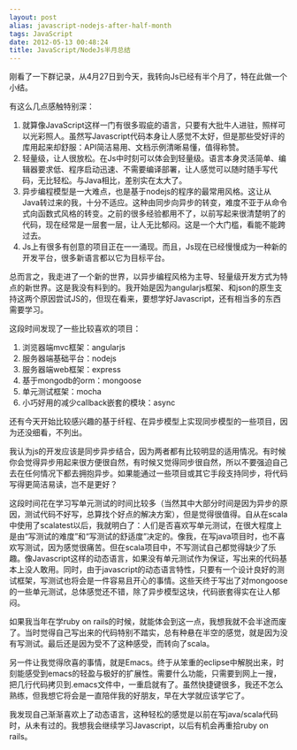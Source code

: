 ```yaml
---
layout: post
alias: javascript-nodejs-after-half-month
tags: JavaScript
date: 2012-05-13 00:48:24
title: JavaScript/NodeJs半月总结
---
```


刚看了一下群记录，从4月27日到今天，我转向Js已经有半个月了，特在此做一个小结。

有这么几点感触特别深：

1.  就算像JavaScript这样一门有很多瑕疵的语言，只要有大批牛人进驻，照样可以光彩照人。虽然写Javascript代码本身让人感觉不太好，但是那些受好评的库用起来却舒服：API简洁易用、文档示例清晰易懂，值得称赞。
2.  轻量级，让人很放松。在Js中时刻可以体会到轻量级。语言本身灵活简单、编辑器要求低、程序启动迅速、不需要编译部署，让人感觉可以随时随手写代码，无比轻松。与Java相比，差别实在太大了。
3.  异步编程模型是一大难点，也是基于nodejs的程序的最常用风格。这让从Java转过来的我，十分不适应。这种由同步向异步的转变，难度不亚于从命令式向函数式风格的转变。之前的很多经验都用不了，以前写起来很清楚明了的代码，现在经常是一层套一层，让人无比郁闷。这是一个大门槛，看能不能跨过去。
4.  Js上有很多有创意的项目正在一一涌现。而且，Js现在已经慢慢成为一种新的开发平台，很多新语言都以它为目标平台。

总而言之，我走进了一个新的世界，以异步编程风格为主导、轻量级开发方式为特点的新世界。这是我没有料到的。我开始是因为angularjs框架、和json的原生支持这两个原因尝试JS的，但现在看来，要想学好Javascript，还有相当多的东西需要学习。

这段时间发现了一些比较喜欢的项目：

1.  浏览器端mvc框架：angularjs
2.  服务器端基础平台：nodejs
3.  服务器端web框架：express
4.  基于mongodb的orm：mongoose
5.  单元测试框架：mocha
6.  小巧好用的减少callback嵌套的模块：async

还有今天开始比较感兴趣的基于纤程、在异步模型上实现同步模型的一些项目，因为还没细看，不列出。

我认为js的开发应该是同步异步结合，因为两者都有比较明显的适用情况。有时候你会觉得异步用起来很方便很自然，有时候又觉得同步很自然，所以不要强迫自己去在任何情况下都去拥抱异步。如果能通过一些项目或其它手段支持同步，将代码写得更简洁易读，岂不是更好？

这段时间花在学习写单元测试的时间比较多（当然其中大部分时间是因为异步的原因，测试代码不好写，总算找个好点的解决方案），但是觉得很值得。自从在scala中使用了scalatest以后，我就明白了：人们是否喜欢写单元测试，在很大程度上是由“写测试的难度”和“写测试的舒适度”决定的。像我，在写java项目时，也不喜欢写测试，因为感觉很痛苦。但在scala项目中，不写测试自己都觉得缺少了乐趣。像Javascript这样的动态语言，如果没有单元测试作为保证，写出来的代码基本上没人敢用。同时，由于javascript的动态语言特性，只要有一个设计良好的测试框架，写测试也将会是一件容易且开心的事情。这些天终于写出了对mongoose的一些单元测试，总体感觉还不错，除了异步模型这块，代码嵌套得实在让人郁闷。

如果我当年在学ruby on rails的时候，就能体会到这一点，我想我就不会半途而废了。当时觉得自己写出来的代码特别不踏实，总有种悬在半空的感觉，就是因为没有写测试。最后还是因为受不了这种感受，而转向了scala。

另一件让我觉得欣喜的事情，就是Emacs。终于从笨重的eclipse中解脱出来，时刻能感受到emacs的轻盈与极好的扩展性。需要什么功能，只需要到网上一搜，把几行代码拷贝到.emacs文件中，一重启就有了。虽然快捷键很多，我还不怎么熟练，但我想它将会是一直陪伴我的好朋友，早在大学就应该学它了。

我发现自己渐渐喜欢上了动态语言，这种轻松的感觉是以前在写java/scala代码时，从未有过的。我想我会继续学习Javascript，以后有机会再重拾ruby on rails。
